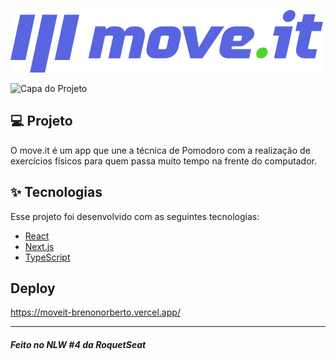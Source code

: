 ![Logo](https://github.com/brenonorberto/NLW/blob/33c77fc9ad01cd8f19f740cd81951f8e80188f52/moveit-next/public/logo-full.svg)

![Capa do Projeto](https://user-images.githubusercontent.com/38771228/116009069-df78cc00-a5ed-11eb-92d8-8b7d890e48e8.png)


## 💻 Projeto

O move.it é um app que une a técnica de Pomodoro com a realização de exercícios físicos para quem passa muito tempo na frente do computador.

## ✨ Tecnologias

Esse projeto foi desenvolvido com as seguintes tecnologias:

- [React](https://reactjs.org)
- [Next.js](https://nextjs.org/)
- [TypeScript](https://www.typescriptlang.org/)

## Deploy

https://moveit-brenonorberto.vercel.app/

---

##### Feito no NLW #4 da RoquetSeat




